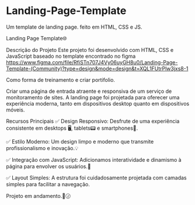 # Landing-Page-Template
Um template de landing page. feito em HTML, CSS e JS.

Landing Page Template🌐

Descrição do Projeto
Este projeto foi desenvolvido com HTML, CSS e JavaScript baseado no template encontrado no figma https://www.figma.com/file/RfiSTn707J4Vy06uyGH8u0/Landing-Page-Template-(Community)?type=design&mode=design&t=XQL1FUtrPlw3jxs8-1

Como forma de treinamento e criar portifolio.

Criar uma página de entrada atraente e responsiva de um serviço de monitoramento de sites. 
A landing page foi projetada para oferecer uma experiência moderna, tanto em dispositivos desktop quanto em dispositivos móveis.

Recursos Principais
✅ Design Responsivo: Desfrute de uma experiência consistente em desktops 🖥️, tablets📟 e smartphones📱.

✅ Estilo Moderno: Um design limpo e moderno que transmite profissionalismo e inovação.💡

✅ Integração com JavaScript: Adicionamos interatividade e dinamismo à página para envolver os usuários.📌

✅ Layout Simples: A estrutura foi cuidadosamente projetada com camadas simples para facilitar a navegação.

Projeto em andamento.🪫🕝
